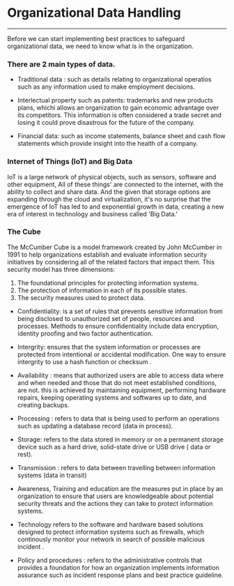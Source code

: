 # Organizational Data Handling

---

Before we can start implementing best practices to safeguard organizational data, we need to know what is in the organization.

### There are 2 main types of data.

* Traditional data :
  such as details relating to organizational operatios such as any information used to make employment decisions.

* Interlectual property such as patents: trademarks and new products plans, whichi allows an organization to gain economic advantage over its competitors. This information is often considered a trade secret and losing it could prove disastrous for the future of the company.

* Financial data: such as income statements, balance sheet and cash flow statements which provide insight into the health of a company.


### Internet of Things (IoT) and Big Data

IoT is a large network of physical objects, such as sensors, software and other equipment, All of these things' are connected to the internet, with the ability to collect and share data. And the given that storage options are expanding through the cloud and virtualization, it's no surprise that the emergence of IoT has led to and exponential growth in data, creating a new era of interest in technology and business called 'Big Data.'


### The Cube

The McCumber Cube is a model framework created by John McCumber in 1991 to help organizations establish and evaluate information security initiatives by considering all of the related factors that impact them. This security model has three dimensions:
1. The foundational principles for protecting information systems.
2. The protection of information in each of its possible states.
3. The security measures used to protect data.


* Confidentiality: is a set of rules that prevents sensitive information from being disclosed to unauthorized set of people, resources and processes.
Methods to ensure confidentiality include data encryption, identity proofing and two factor authentication.

* Intergrity: ensures that the system information or processes are protected from intentional or accidental modification. One way to ensure intergrity to use a hash function or checksum .

* Availability : means that authorized users are able to access data where and when needed and those that do not meet established conditions, are not. this is achieved by maintaining equipment, performing hardware repairs, keeping operating systems and softwares up to date, and creating backups.

* Processing : refers to data that is being used to perform an operations such as updating a database record (data in process).

* Storage: refers to the data stored in memory or on a permanent storage device such as a hard drive, solid-state drive or USB drive ( data or rest).

* Transmission : refers to data between travelling between information systems (data in transit)

* Awareness, Training and education are the measures put in place by an organization to ensure that users are knowledgeable about potential security threats and the actions they can take to protect information systems.

* Technology refers to the software and hardware based solutions designed to protect information systems such as firewalls, which continously monitor your network in search of possible malicious incident .

* Policy and procedures : refers to the administrative controls that provides a foundation for how an organization implements information assurance such as incident response plans and best practice guideline.

